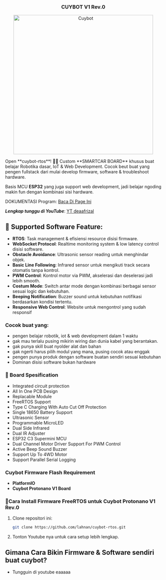 <h3 align="center">CUYBOT V1 Rev.0</h3>

<p align="center">
  <img src="https://github.com/deaafrizal/cuybot-rtos/blob/main/assets/cuybot-sw.jpg" alt="Cuybot" width="450">
</p>
Open **cuybot-rtos**! 🚗✨ Custom **SMARTCAR BOARD** khusus buat belajar Robotika dasar, IoT & Web Development. Cocok beut buat yang pengen fullstack dari mulai develop firmware, software & troubleshoot hardware.

Basis MCU **ESP32** yang juga support web development, jadi belajar ngoding makin fun dengan kombinasi sisi hardware. 

DOKUMENTASI Program: [Baca Di Page Ini](https://github.com/deaafrizal/cuybot-rtos/tree/main/docs)

***Lengkap tunggu di YouTube***: [YT deaafrizal](https://youtube.com/@deaafrizal)

## 🚀 Supported Software Feature:
- **RTOS**: Task management & efisiensi resource disisi firmware.
- **WebSocket Protocol**: Realtime monitoring system & low latency control disisi software.
- **Obstacle Avoidance**: Ultrasonic sensor reading untuk menghindar objek.
- **Basic Line Following**: Infrared sensor untuk mengikuti track secara otomatis tanpa kontrol.
- **PWM Control**: Kontrol motor via PWM, akselerasi dan deselerasi jadi lebih smooth.
- **Costum Mode**: Switch antar mode dengan kombinasi berbagai sensor sesuai logic dan kebutuhan.
- **Beeping Notification**: Buzzer sound untuk kebutuhan notifikasi berdasarkan kondisi tertentu.
- **Responsive Web Control**: Website untuk mengontrol yang sudah responsif

### Cocok buat yang: ###
- pengen belajar robotik, iot & web development dalam 1 waktu
- gak mau terlalu pusing mikirin wiring dan dunia kabel yang berantakan.
- gak punya skill buat nyolder alat dan bahan
- gak ngerti harus pilih modul yang mana, pusing cocok atau enggak
- pengen punya produk dengan software buatan sendiri sesuai kebutuhan
- Dominan disisi software bukan hardware

### 🚀 Board Spesification
- Integrated circuit protection
- All In One PCB Design
- Replacable Module
- FreeRTOS Support
- Type C Charging With Auto Cut Off Protection
- Single 18650 Battery Support
- Ultrasonic Sensor
- Programmable MicroLED
- Dual Side Infrared
- Dual IR Adjuster
- ESP32 C3 Supermini MCU
- Dual Channel Motor Driver Support For PWM Control
- Active Beep Sound Buzzer
- Support Up To 4WD Motor
- Support Parallel Serial Logging  

### Cuybot Firmware Flash Requirement
- **PlatformIO**
- **Cuybot Protonano V1 Board**

### 🔧Cara Install Firmware FreeRTOS untuk Cuybot Protonano V1 Rev.0
1. Clone repositori ini:
   ```bash
   git clone https://github.com/lahnan/cuybot-rtos.git
2. Tonton Youtube nya untuk cara setup lebih lengkap.

##  Gimana Cara Bikin Firmware & Software sendiri buat cuybot?
- Tungguin di youtube eaaaaa

